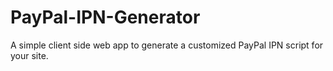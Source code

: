 PayPal-IPN-Generator
====================

A simple client side web app to generate a customized PayPal IPN script for your site.
